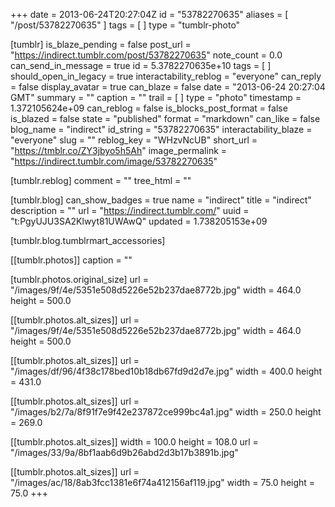 +++
date = 2013-06-24T20:27:04Z
id = "53782270635"
aliases = [ "/post/53782270635" ]
tags = [ ]
type = "tumblr-photo"

[tumblr]
is_blaze_pending = false
post_url = "https://indirect.tumblr.com/post/53782270635"
note_count = 0.0
can_send_in_message = true
id = 5.3782270635e+10
tags = [ ]
should_open_in_legacy = true
interactability_reblog = "everyone"
can_reply = false
display_avatar = true
can_blaze = false
date = "2013-06-24 20:27:04 GMT"
summary = ""
caption = ""
trail = [ ]
type = "photo"
timestamp = 1.372105624e+09
can_reblog = false
is_blocks_post_format = false
is_blazed = false
state = "published"
format = "markdown"
can_like = false
blog_name = "indirect"
id_string = "53782270635"
interactability_blaze = "everyone"
slug = ""
reblog_key = "WHzvNcUB"
short_url = "https://tmblr.co/ZY3jbyo5h5Ah"
image_permalink = "https://indirect.tumblr.com/image/53782270635"

[tumblr.reblog]
comment = ""
tree_html = ""

[tumblr.blog]
can_show_badges = true
name = "indirect"
title = "indirect"
description = ""
url = "https://indirect.tumblr.com/"
uuid = "t:PgyUJU3SA2Klwyt81UWAwQ"
updated = 1.738205153e+09

[tumblr.blog.tumblrmart_accessories]

[[tumblr.photos]]
caption = ""

[tumblr.photos.original_size]
url = "/images/9f/4e/5351e508d5226e52b237dae8772b.jpg"
width = 464.0
height = 500.0

[[tumblr.photos.alt_sizes]]
url = "/images/9f/4e/5351e508d5226e52b237dae8772b.jpg"
width = 464.0
height = 500.0

[[tumblr.photos.alt_sizes]]
url = "/images/df/96/4f38c178bed10b18db67fd9d2d7e.jpg"
width = 400.0
height = 431.0

[[tumblr.photos.alt_sizes]]
url = "/images/b2/7a/8f91f7e9f42e237872ce999bc4a1.jpg"
width = 250.0
height = 269.0

[[tumblr.photos.alt_sizes]]
width = 100.0
height = 108.0
url = "/images/33/9a/8bf1aab6d9b26abd2d3b17b3891b.jpg"

[[tumblr.photos.alt_sizes]]
url = "/images/ac/18/8ab3fcc1381e6f74a412156af119.jpg"
width = 75.0
height = 75.0
+++
